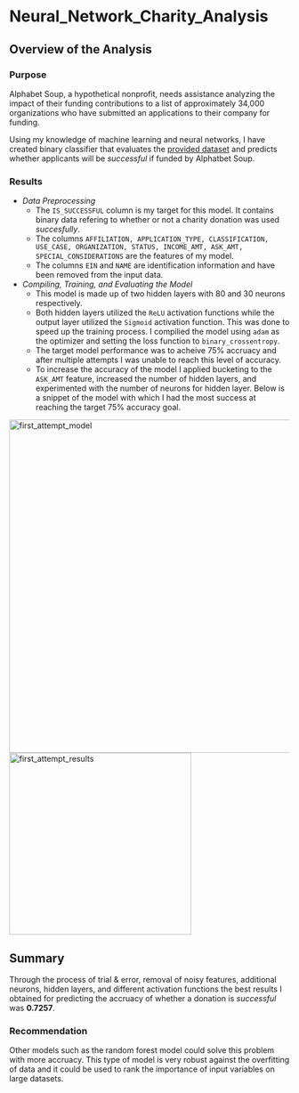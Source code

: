 # Neural_Network_Charity_Analysis

## Overview of the Analysis
### Purpose
Alphabet Soup, a hypothetical nonprofit, needs assistance analyzing the impact of their funding contributions to a list of approximately 34,000 organizations who have submitted an applications to their company for funding.

Using my knowledge of machine learning and neural networks, I have created binary classifier that evaluates the [provided dataset](https://github.com/mitchellfagert/Neural_Network_Charity_Analysis/blob/main/Resources/charity_data.csv) and predicts whether applicants will be *successful* if funded by Alphatbet Soup.

### Results
  * *Data Preprocessing*
    *  The `IS_SUCCESSFUL` column is my target for this model. It contains binary data refering to whether or not a charity donation was used *succesfully*.
    *  The columns `AFFILIATION, APPLICATION_TYPE, CLASSIFICATION, USE_CASE, ORGANIZATION, STATUS, INCOME_AMT, ASK_AMT, SPECIAL_CONSIDERATIONS` are the features of my model.
    *  The columns `EIN` and `NAME` are identification information and have been removed from the input data.
 * *Compiling, Training, and Evaluating the Model*
    *  This model is made up of two hidden layers with 80 and 30 neurons respectively.
    *  Both hidden layers utilized the `ReLU` activation functions while the output layer utilized the `Sigmoid` activation function. This was done to speed up the training process. I compilied the model using `adam` as the optimizer and setting the loss function to `binary_crossentropy`.
    *  The target model performance was to acheive 75% accruacy and after multiple attempts I was unable to reach this level of accuracy.
    *  To increase the accuracy of the model I applied bucketing to the `ASK_AMT` feature, increased the number of hidden layers, and experimented with the number of neurons for hidden layer. Below is a snippet of the model with which I had the most success at reaching the target 75% accuracy goal.

<img width="599" alt="first_attempt_model" src="https://user-images.githubusercontent.com/107579508/198122522-d6de0463-0e15-4681-b667-ac5d6c4b5472.png">

<img width="327" alt="first_attempt_results" src="https://user-images.githubusercontent.com/107579508/198122547-f2f70a4e-76fa-43d8-8ccb-fab1e346f13e.png">

## Summary
Through the process of trial & error, removal of noisy features, additional neurons, hidden layers, and different activation functions the best results I obtained for predicting the accruacy of whether a donation is *successful* was **0.7257**.

### Recommendation
Other models such as the random forest model could solve this problem with more accruacy. This type of model is very robust against the overfitting of data and it could be used to rank the importance of input variables on large datasets. 
